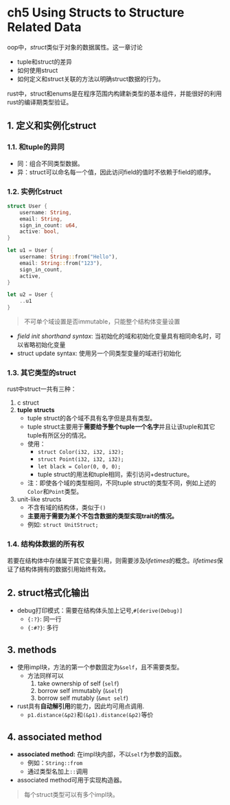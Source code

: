 # ch5 Using Structs to Structure Related Data

oop中，*struct*类似于对象的数据属性。这一章讨论

+ tuple和struct的差异
+ 如何使用struct
+ 如何定义和struct关联的方法以明确struct数据的行为。

rust中，struct和enums是在程序范围内构建新类型的基本组件，并能很好的利用rust的编译期类型验证。

## 1. 定义和实例化struct

### 1.1. 和tuple的异同

+ 同：组合不同类型数据。
+ 异：struct可以命名每一个值，因此访问field的值时不依赖于field的顺序。

### 1.2. 实例化struct

```rust
struct User {
	username: String, 
	email: String,
	sign_in_count: u64,
	active: bool,
}

let u1 = User {
	username: String::from("Hello"),
	email: String::from("123"),
	sign_in_count,
	active,
}

let u2 = User {
	..u1
}
```

>  不可单个域设置是否immutable，只能整个结构体变量设置

+ *field init shorthand syntax*: 当初始化的域和初始化变量具有相同命名时，可以省略初始化变量
+ struct update syntax: 使用另一个同类型变量的域进行初始化

### 1.3. 其它类型的struct

rust中struct一共有三种：

1. c struct
2. **tuple structs**
	+ tuple struct的各个域不具有名字但是具有类型。
	+ tuple struct主要用于**需要给予整个tuple一个名字**并且让该tuple和其它tuple有所区分的情况。
	+ 使用：
		+ `struct Color(i32, i32, i32);`
		+ `struct Point(i32, i32, i32);`
		+ `let black = Color(0, 0, 0);`
		+ tuple struct的用法和tuple相同，索引访问+destructure。
	+ 注：即使各个域的类型相同，不同tuple struct的类型不同，例如上述的`Color`和`Point`类型。
3. unit-like structs
	+ 不含有域的结构体，类似于`()`
	+ **主要用于需要为某个不包含数据的类型实现trait的情况。**
	+ 例如: `struct UnitStruct;`

### 1.4. 结构体数据的所有权

若要在结构体中存储属于其它变量引用，则需要涉及*lifetimes*的概念。*lifetimes*保证了结构体拥有的数据引用始终有效。

## 2. struct格式化输出

+ debug打印模式：需要在结构体头加上记号,`#[derive(Debug)]`
	+ `{:?}`: 同一行
	+ `{:#?}`: 多行

## 3. methods

+ 使用impl块，方法的第一个参数固定为`&self`，且不需要类型。
	+ 方法同样可以
		1. take ownership of self (`self`)
		2. borrow self immutably (`&self`)
		3. borrow self mutably (`&mut self`)
+ rust具有**自动解引用**的能力，因此均可用点调用.
	+ `p1.distance(&p2)`和`(&p1).distance(&p2)`等价

## 4. associated method

+ **associated method:** 在impl块内部，不以`self`为参数的函数。
	+ 例如：`String::from`
	+ 通过类型名加上`::`调用
+ associated method可用于实现构造器。

> 每个struct类型可以有多个impl块。
